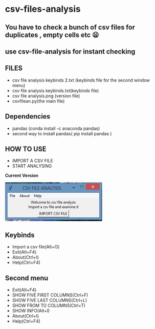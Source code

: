 # csv-files-analysis
## You have to check a bunch of csv files for duplicates , empty cells etc :frowning:
## use  csv-file-analysis for instant checking

## FILES

<ul>
 <li> csv file analysis keybinds 2.txt (keybinds file for the second window menu) </li>
 <li> csv file analysis keybinds.txt(keybinds file) </li>
 <li> csv file analysis.png (version file) </li>
 <li> csvfilean.py(the main file) </li>
 </ul>

## Dependencies

 <ul>
  <li> pandas (conda install -c anaconda pandas) </li>
  <li> second way to install pandas( pip install pandas ) </li>
</ul>

## HOW TO USE
<ul>
  <li> IMPORT A CSV FILE </li>
  <li> START ANALYSING </li>
</ul>

**Current Version**

<p><img src ="csv file analysis.png" title = "csv file analysis Version"/> </p>

## Keybinds
 
<ul>
  <li> Import a csv file(Alt+O) </li>
  <li> Exit(Alt+F4)</li>
  <li> About(Ctrl+I)</li>
  <li> Help(Ctrl+F4)</li>
</ul>

## Second menu

<ul>
  <li> Exit(Alt+F4)</li>
  <li> SHOW FIVE FIRST COLUMNS(Ctrl+F)</li>
  <li> SHOW FIVE LAST COLUMNS(Ctrl+L)</li>
  <li> SHOW FROM TO COLUMNS(Ctrl+T)</li>
  <li> SHOW INFO(Alt+I)</li>
  <li> About(Ctrl+I)</li>
  <li> Help(Ctrl+F4)</li>
</ul>
